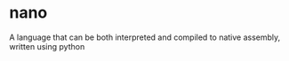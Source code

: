 # nano
A language that can be both interpreted and compiled to native assembly, written using python
